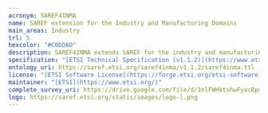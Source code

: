 ```yaml
--- 
acronym: SAREF4INMA
name: SAREF extension for the Industry and Manufacturing Domains
main_areas: Industry
trl: 5
hexcolor: "#C0DDAD"
description: SAREF4INMA extends SAREF for the industry and manufacturing domain to solve the lack of interoperability between various types of production equipment that produce items in a factory and, once outside the factory, between different organizations in the value chain to uniquely track back the produced items to the corresponding production equipment, batches, material and precise time in which they were manufactured.
specification: "[ETSI Technical Specification (v1.1.2)](https://www.etsi.org/deliver/etsi_ts/103400_103499/10341005/01.01.02_60/ts_10341005v010102p.pdf), [SAREF4INMA Overview](https://saref.etsi.org/saref4inma/), [SAREF4INMA Overview v1.1.2](https://saref.etsi.org/saref4inma/v1.1.2/)"
ontology_uri: https://saref.etsi.org/saref4inma/v1.1.2/saref4inma.ttl
license: "[ETSI Software License](https://forge.etsi.org/etsi-software-license)"
maintainer: "[ETSI](https://www.etsi.org/)"
complete_survey_uri: https://drive.google.com/file/d/1nlFWHktshwFyacBpyIbD9GVesXx8UKHV/view
logo: https://saref.etsi.org/static/images/logo-l.png
--- 
```

